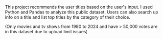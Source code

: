 This project recommends the user titles based on the user's input. I used Python and Pandas to analyze this public dataset. Users can also search up info on a title and list top titles by the category of their choice.

(Only movies and tv shows from 1980 to 2024 and have > 50,000 votes are in this dataset due to upload limit issues)
